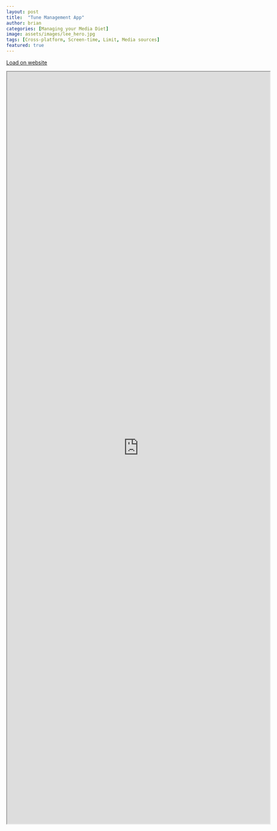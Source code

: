 ```yaml
---
layout: post
title:  "Tune Management App"
author: brian
categories: [Managing your Media Diet]
image: assets/images/lee_hero.jpg
tags: [Cross-platform, Screen-time, Limit, Media sources]
featured: true
---
```




<a href="https://pokepoke1432.wixsite.com/website" target="__blank"> Load on website</a>


<iframe src="https://pokepoke1432.wixsite.com/website" width="700px" height="2000px" title="embedding from site"></iframe>



